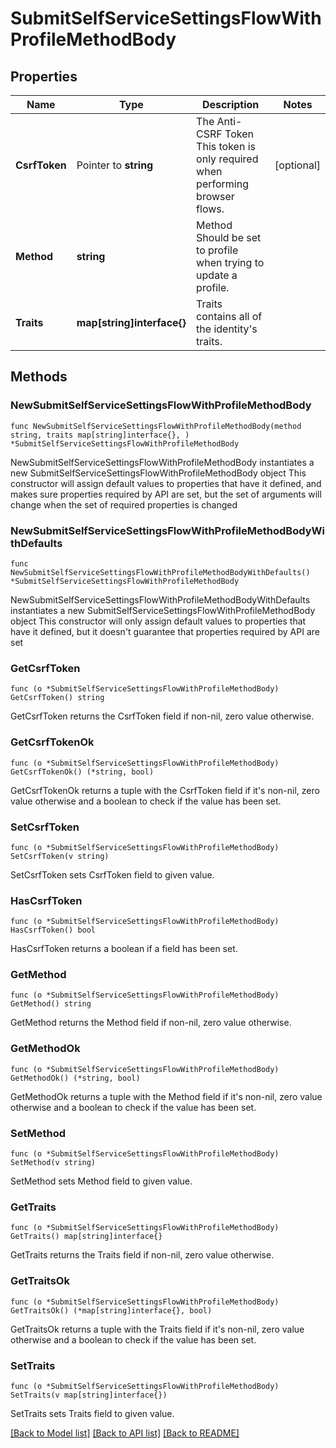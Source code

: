 # SubmitSelfServiceSettingsFlowWithProfileMethodBody

## Properties

Name | Type | Description | Notes
------------ | ------------- | ------------- | -------------
**CsrfToken** | Pointer to **string** | The Anti-CSRF Token  This token is only required when performing browser flows. | [optional] 
**Method** | **string** | Method  Should be set to profile when trying to update a profile. | 
**Traits** | **map[string]interface{}** | Traits contains all of the identity&#39;s traits. | 

## Methods

### NewSubmitSelfServiceSettingsFlowWithProfileMethodBody

`func NewSubmitSelfServiceSettingsFlowWithProfileMethodBody(method string, traits map[string]interface{}, ) *SubmitSelfServiceSettingsFlowWithProfileMethodBody`

NewSubmitSelfServiceSettingsFlowWithProfileMethodBody instantiates a new SubmitSelfServiceSettingsFlowWithProfileMethodBody object
This constructor will assign default values to properties that have it defined,
and makes sure properties required by API are set, but the set of arguments
will change when the set of required properties is changed

### NewSubmitSelfServiceSettingsFlowWithProfileMethodBodyWithDefaults

`func NewSubmitSelfServiceSettingsFlowWithProfileMethodBodyWithDefaults() *SubmitSelfServiceSettingsFlowWithProfileMethodBody`

NewSubmitSelfServiceSettingsFlowWithProfileMethodBodyWithDefaults instantiates a new SubmitSelfServiceSettingsFlowWithProfileMethodBody object
This constructor will only assign default values to properties that have it defined,
but it doesn't guarantee that properties required by API are set

### GetCsrfToken

`func (o *SubmitSelfServiceSettingsFlowWithProfileMethodBody) GetCsrfToken() string`

GetCsrfToken returns the CsrfToken field if non-nil, zero value otherwise.

### GetCsrfTokenOk

`func (o *SubmitSelfServiceSettingsFlowWithProfileMethodBody) GetCsrfTokenOk() (*string, bool)`

GetCsrfTokenOk returns a tuple with the CsrfToken field if it's non-nil, zero value otherwise
and a boolean to check if the value has been set.

### SetCsrfToken

`func (o *SubmitSelfServiceSettingsFlowWithProfileMethodBody) SetCsrfToken(v string)`

SetCsrfToken sets CsrfToken field to given value.

### HasCsrfToken

`func (o *SubmitSelfServiceSettingsFlowWithProfileMethodBody) HasCsrfToken() bool`

HasCsrfToken returns a boolean if a field has been set.

### GetMethod

`func (o *SubmitSelfServiceSettingsFlowWithProfileMethodBody) GetMethod() string`

GetMethod returns the Method field if non-nil, zero value otherwise.

### GetMethodOk

`func (o *SubmitSelfServiceSettingsFlowWithProfileMethodBody) GetMethodOk() (*string, bool)`

GetMethodOk returns a tuple with the Method field if it's non-nil, zero value otherwise
and a boolean to check if the value has been set.

### SetMethod

`func (o *SubmitSelfServiceSettingsFlowWithProfileMethodBody) SetMethod(v string)`

SetMethod sets Method field to given value.


### GetTraits

`func (o *SubmitSelfServiceSettingsFlowWithProfileMethodBody) GetTraits() map[string]interface{}`

GetTraits returns the Traits field if non-nil, zero value otherwise.

### GetTraitsOk

`func (o *SubmitSelfServiceSettingsFlowWithProfileMethodBody) GetTraitsOk() (*map[string]interface{}, bool)`

GetTraitsOk returns a tuple with the Traits field if it's non-nil, zero value otherwise
and a boolean to check if the value has been set.

### SetTraits

`func (o *SubmitSelfServiceSettingsFlowWithProfileMethodBody) SetTraits(v map[string]interface{})`

SetTraits sets Traits field to given value.



[[Back to Model list]](../README.md#documentation-for-models) [[Back to API list]](../README.md#documentation-for-api-endpoints) [[Back to README]](../README.md)


